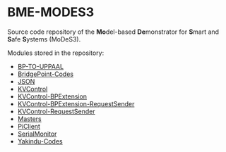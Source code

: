 # BME-MODES3

Source code repository of the **Mo**del-based **De**monstrator for **S**mart and **S**afe **S**ystems (MoDeS3).

Modules stored in the repository:

* [BP-TO-UPPAAL](https://github.com/FTSRG/BME-MODES3/tree/master/bp2uppaal)
* [BridgePoint-Codes](https://github.com/FTSRG/BME-MODES3/tree/master/bridgepoint-codes)
* [JSON](https://github.com/FTSRG/BME-MODES3/tree/master/json)
* [KVControl](https://github.com/FTSRG/BME-MODES3/tree/master/kvcontrol)
* [KVControl-BPExtension](https://github.com/FTSRG/BME-MODES3/tree/master/kvcontrol-bpextension)
* [KVControl-BPExtension-RequestSender](https://github.com/FTSRG/BME-MODES3/tree/master/kvcontrol-bpextension-requestsender)
* [KVControl-RequestSender](https://github.com/FTSRG/BME-MODES3/tree/master/kvcontrol-requestsender)
* [Masters](https://github.com/FTSRG/BME-MODES3/tree/master/masters)
* [PiClient](https://github.com/FTSRG/BME-MODES3/tree/master/piclient_v4)
* [SerialMonitor](https://github.com/FTSRG/BME-MODES3/tree/master/serialmonitor)
* [Yakindu-Codes](https://github.com/FTSRG/BME-MODES3/tree/master/yakindu-codes)